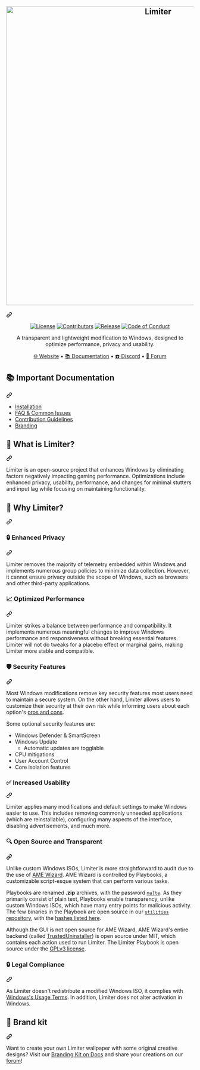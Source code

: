 <div class="Box-sc-g0xbh4-0 cTsUqU js-snippet-clipboard-copy-unpositioned" data-hpc="true"><article class="markdown-body entry-content container-lg" itemprop="text"><div class="markdown-heading" dir="auto"><h1 align="center" tabindex="-1" class="heading-element" dir="auto">
  <a href="http://Limiteros.net" rel="nofollow"><img src="https://camo.githubusercontent.com/65fe94c5f53b6b29ccf92089566c4537637b3fde48971d6d17cbb806a1095c8e/68747470733a2f2f67636f72652e6a7364656c6976722e6e65742f67682f41746c61732d4f532f6272616e64696e67406d61696e2f62616e6e6572732f62616e6e65722d76332e706e67" alt="Limiter" width="800" data-canonical-src="https://gcore.jsdelivr.net/gh/Limiter-OS/branding@main/banners/banner-v3.png" style="max-width: 100%;"></a>
</h1><a id="user-content---" class="anchor" aria-label="Permalink: " href="#--"><svg class="octicon octicon-link" viewBox="0 0 16 16" version="1.1" width="16" height="16" aria-hidden="true"><path d="m7.775 3.275 1.25-1.25a3.5 3.5 0 1 1 4.95 4.95l-2.5 2.5a3.5 3.5 0 0 1-4.95 0 .751.751 0 0 1 .018-1.042.751.751 0 0 1 1.042-.018 1.998 1.998 0 0 0 2.83 0l2.5-2.5a2.002 2.002 0 0 0-2.83-2.83l-1.25 1.25a.751.751 0 0 1-1.042-.018.751.751 0 0 1-.018-1.042Zm-4.69 9.64a1.998 1.998 0 0 0 2.83 0l1.25-1.25a.751.751 0 0 1 1.042.018.751.751 0 0 1 .018 1.042l-1.25 1.25a3.5 3.5 0 1 1-4.95-4.95l2.5-2.5a3.5 3.5 0 0 1 4.95 0 .751.751 0 0 1-.018 1.042.751.751 0 0 1-1.042.018 1.998 1.998 0 0 0-2.83 0l-2.5 2.5a1.998 1.998 0 0 0 0 2.83Z"></path></svg></a></div>
  <p align="center" dir="auto">
    <a href="https://github.com/Limiter-OS/Limiter/blob/main/LICENSE"><img alt="License" src="https://camo.githubusercontent.com/1fa5dd0488f9004c806e1e402a68aaa3a998554fc47f33f4dd6892cc8b39d6ff/68747470733a2f2f696d672e736869656c64732e696f2f6769746875622f6c6963656e73652f61746c61732d6f732f61746c61733f7374796c653d666f722d7468652d6261646765266c6f676f3d67697468756226636f6c6f723d314139314646" data-canonical-src="https://img.shields.io/github/license/Limiter-os/Limiter?style=for-the-badge&amp;logo=github&amp;color=1A91FF" style="max-width: 100%;"></a>
    <a href="https://github.com/Limiter-OS/Limiter/graphs/contributors"><img alt="Contributors" src="https://camo.githubusercontent.com/6978816df61608359f6b251197156577e59be4ec14abdcd7faa7f9ca0011ab12/68747470733a2f2f696d672e736869656c64732e696f2f6769746875622f636f6e7472696275746f72732f61746c61732d6f732f61746c61733f7374796c653d666f722d7468652d626164676526636f6c6f723d314139314646" data-canonical-src="https://img.shields.io/github/contributors/Limiter-os/Limiter?style=for-the-badge&amp;color=1A91FF" style="max-width: 100%;"></a>
    <a href="https://github.com/Limiter-OS/Limiter/releases/latest"><img alt="Release" src="https://camo.githubusercontent.com/47caef8070ea95afe687a303cd937a5f81baeeac88b039829fb748722524420a/68747470733a2f2f696d672e736869656c64732e696f2f6769746875622f72656c656173652f61746c61732d6f732f61746c61733f7374796c653d666f722d7468652d626164676526636f6c6f723d314139314646" data-canonical-src="https://img.shields.io/github/release/Limiter-os/Limiter?style=for-the-badge&amp;color=1A91FF" style="max-width: 100%;"></a>
    <a href="https://github.com/Limiter-OS/.github/blob/main/profile/CODE_OF_CONDUCT.md"><img alt="Code of Conduct" src="https://camo.githubusercontent.com/5e406d046a2de808e1b88802648e3319aa3475e710ff3ba7b4d4ebd63ec1b9fe/68747470733a2f2f696d672e736869656c64732e696f2f62616467652f436f6e7472696275746f72253230436f76656e616e742d322e312d3462616161612e7376673f7374796c653d666f722d7468652d626164676526636f6c6f723d314139314646" data-canonical-src="https://img.shields.io/badge/Contributor%20Covenant-2.1-4baaaa.svg?style=for-the-badge&amp;color=1A91FF" style="max-width: 100%;"></a>
  </p>
<p align="center" dir="auto">A transparent and lightweight modification to Windows, designed to optimize performance, privacy and usability.</p>
<p align="center" dir="auto">
  <a href="[https://Limiteros.net](https://teamlimiter.github.io/Limiterx-lite/)" rel="nofollow">🌐 Website</a>
  •
  <a href="[https://docs.Limiteros.net](https://limiterosblog.blogspot.com/p/limiteros-this-guide-will-walk-you.html)" rel="nofollow">📚 Documentation</a>
  •
  <a href="[https://discord.Limiteros.net](https://discord.gg/7AEg9tUWMM)" rel="nofollow">☎️ Discord</a>
  •
  <a href="https://forum.limiter.net" rel="nofollow">💬 Forum</a>
</p>
<div class="markdown-heading" dir="auto"><h2 tabindex="-1" class="heading-element" dir="auto">📚 <strong>Important Documentation</strong></h2><a id="user-content--important-documentation" class="anchor" aria-label="Permalink: 📚 Important Documentation" href="#-important-documentation"><svg class="octicon octicon-link" viewBox="0 0 16 16" version="1.1" width="16" height="16" aria-hidden="true"><path d="m7.775 3.275 1.25-1.25a3.5 3.5 0 1 1 4.95 4.95l-2.5 2.5a3.5 3.5 0 0 1-4.95 0 .751.751 0 0 1 .018-1.042.751.751 0 0 1 1.042-.018 1.998 1.998 0 0 0 2.83 0l2.5-2.5a2.002 2.002 0 0 0-2.83-2.83l-1.25 1.25a.751.751 0 0 1-1.042-.018.751.751 0 0 1-.018-1.042Zm-4.69 9.64a1.998 1.998 0 0 0 2.83 0l1.25-1.25a.751.751 0 0 1 1.042.018.751.751 0 0 1 .018 1.042l-1.25 1.25a3.5 3.5 0 1 1-4.95-4.95l2.5-2.5a3.5 3.5 0 0 1 4.95 0 .751.751 0 0 1-.018 1.042.751.751 0 0 1-1.042.018 1.998 1.998 0 0 0-2.83 0l-2.5 2.5a1.998 1.998 0 0 0 0 2.83Z"></path></svg></a></div>
<ul dir="auto">
<li><a href="https://docs.Limiteros.net/getting-started/installation/" rel="nofollow">Installation</a></li>
<li><a href="https://docs.Limiteros.net/faq-and-troubleshooting/removed-features/" rel="nofollow">FAQ &amp; Common Issues</a></li>
<li><a href="https://docs.Limiteros.net/contributions/" rel="nofollow">Contribution Guidelines</a></li>
<li><a href="https://docs.Limiteros.net/branding/" rel="nofollow">Branding</a></li>
</ul>
<div class="markdown-heading" dir="auto"><h2 tabindex="-1" class="heading-element" dir="auto">🤔 What is Limiter?</h2><a id="user-content--what-is-Limiter" class="anchor" aria-label="Permalink: 🤔 What is Limiter?" href="#-what-is-Limiter"><svg class="octicon octicon-link" viewBox="0 0 16 16" version="1.1" width="16" height="16" aria-hidden="true"><path d="m7.775 3.275 1.25-1.25a3.5 3.5 0 1 1 4.95 4.95l-2.5 2.5a3.5 3.5 0 0 1-4.95 0 .751.751 0 0 1 .018-1.042.751.751 0 0 1 1.042-.018 1.998 1.998 0 0 0 2.83 0l2.5-2.5a2.002 2.002 0 0 0-2.83-2.83l-1.25 1.25a.751.751 0 0 1-1.042-.018.751.751 0 0 1-.018-1.042Zm-4.69 9.64a1.998 1.998 0 0 0 2.83 0l1.25-1.25a.751.751 0 0 1 1.042.018.751.751 0 0 1 .018 1.042l-1.25 1.25a3.5 3.5 0 1 1-4.95-4.95l2.5-2.5a3.5 3.5 0 0 1 4.95 0 .751.751 0 0 1-.018 1.042.751.751 0 0 1-1.042.018 1.998 1.998 0 0 0-2.83 0l-2.5 2.5a1.998 1.998 0 0 0 0 2.83Z"></path></svg></a></div>
<p dir="auto">Limiter is an open-source project that enhances Windows by eliminating factors negatively impacting gaming performance. Optimizations include enhanced privacy, usability, performance, and changes for minimal stutters and input lag while focusing on maintaining functionality.</p>
<div class="markdown-heading" dir="auto"><h2 tabindex="-1" class="heading-element" dir="auto">👀 Why Limiter?</h2><a id="user-content--why-Limiter" class="anchor" aria-label="Permalink: 👀 Why Limiter?" href="#-why-Limiter"><svg class="octicon octicon-link" viewBox="0 0 16 16" version="1.1" width="16" height="16" aria-hidden="true"><path d="m7.775 3.275 1.25-1.25a3.5 3.5 0 1 1 4.95 4.95l-2.5 2.5a3.5 3.5 0 0 1-4.95 0 .751.751 0 0 1 .018-1.042.751.751 0 0 1 1.042-.018 1.998 1.998 0 0 0 2.83 0l2.5-2.5a2.002 2.002 0 0 0-2.83-2.83l-1.25 1.25a.751.751 0 0 1-1.042-.018.751.751 0 0 1-.018-1.042Zm-4.69 9.64a1.998 1.998 0 0 0 2.83 0l1.25-1.25a.751.751 0 0 1 1.042.018.751.751 0 0 1 .018 1.042l-1.25 1.25a3.5 3.5 0 1 1-4.95-4.95l2.5-2.5a3.5 3.5 0 0 1 4.95 0 .751.751 0 0 1-.018 1.042.751.751 0 0 1-1.042.018 1.998 1.998 0 0 0-2.83 0l-2.5 2.5a1.998 1.998 0 0 0 0 2.83Z"></path></svg></a></div>
<div class="markdown-heading" dir="auto"><h3 tabindex="-1" class="heading-element" dir="auto">🔒 Enhanced Privacy</h3><a id="user-content--enhanced-privacy" class="anchor" aria-label="Permalink: 🔒 Enhanced Privacy" href="#-enhanced-privacy"><svg class="octicon octicon-link" viewBox="0 0 16 16" version="1.1" width="16" height="16" aria-hidden="true"><path d="m7.775 3.275 1.25-1.25a3.5 3.5 0 1 1 4.95 4.95l-2.5 2.5a3.5 3.5 0 0 1-4.95 0 .751.751 0 0 1 .018-1.042.751.751 0 0 1 1.042-.018 1.998 1.998 0 0 0 2.83 0l2.5-2.5a2.002 2.002 0 0 0-2.83-2.83l-1.25 1.25a.751.751 0 0 1-1.042-.018.751.751 0 0 1-.018-1.042Zm-4.69 9.64a1.998 1.998 0 0 0 2.83 0l1.25-1.25a.751.751 0 0 1 1.042.018.751.751 0 0 1 .018 1.042l-1.25 1.25a3.5 3.5 0 1 1-4.95-4.95l2.5-2.5a3.5 3.5 0 0 1 4.95 0 .751.751 0 0 1-.018 1.042.751.751 0 0 1-1.042.018 1.998 1.998 0 0 0-2.83 0l-2.5 2.5a1.998 1.998 0 0 0 0 2.83Z"></path></svg></a></div>
<p dir="auto">Limiter removes the majority of telemetry embedded within Windows and implements numerous group policies to minimize data collection. However, it cannot ensure privacy outside the scope of Windows, such as browsers and other third-party applications.</p>
<div class="markdown-heading" dir="auto"><h3 tabindex="-1" class="heading-element" dir="auto">📈 Optimized Performance</h3><a id="user-content--optimized-performance" class="anchor" aria-label="Permalink: 📈 Optimized Performance" href="#-optimized-performance"><svg class="octicon octicon-link" viewBox="0 0 16 16" version="1.1" width="16" height="16" aria-hidden="true"><path d="m7.775 3.275 1.25-1.25a3.5 3.5 0 1 1 4.95 4.95l-2.5 2.5a3.5 3.5 0 0 1-4.95 0 .751.751 0 0 1 .018-1.042.751.751 0 0 1 1.042-.018 1.998 1.998 0 0 0 2.83 0l2.5-2.5a2.002 2.002 0 0 0-2.83-2.83l-1.25 1.25a.751.751 0 0 1-1.042-.018.751.751 0 0 1-.018-1.042Zm-4.69 9.64a1.998 1.998 0 0 0 2.83 0l1.25-1.25a.751.751 0 0 1 1.042.018.751.751 0 0 1 .018 1.042l-1.25 1.25a3.5 3.5 0 1 1-4.95-4.95l2.5-2.5a3.5 3.5 0 0 1 4.95 0 .751.751 0 0 1-.018 1.042.751.751 0 0 1-1.042.018 1.998 1.998 0 0 0-2.83 0l-2.5 2.5a1.998 1.998 0 0 0 0 2.83Z"></path></svg></a></div>
<p dir="auto">Limiter strikes a balance between performance and compatibility. It implements numerous meaningful changes to improve Windows performance and responsiveness without breaking essential features. Limiter will not do tweaks for a placebo effect or marginal gains, making Limiter more stable and compatible.</p>
<div class="markdown-heading" dir="auto"><h3 tabindex="-1" class="heading-element" dir="auto">🛡️ Security Features</h3><a id="user-content-️-security-features" class="anchor" aria-label="Permalink: 🛡️ Security Features" href="#️-security-features"><svg class="octicon octicon-link" viewBox="0 0 16 16" version="1.1" width="16" height="16" aria-hidden="true"><path d="m7.775 3.275 1.25-1.25a3.5 3.5 0 1 1 4.95 4.95l-2.5 2.5a3.5 3.5 0 0 1-4.95 0 .751.751 0 0 1 .018-1.042.751.751 0 0 1 1.042-.018 1.998 1.998 0 0 0 2.83 0l2.5-2.5a2.002 2.002 0 0 0-2.83-2.83l-1.25 1.25a.751.751 0 0 1-1.042-.018.751.751 0 0 1-.018-1.042Zm-4.69 9.64a1.998 1.998 0 0 0 2.83 0l1.25-1.25a.751.751 0 0 1 1.042.018.751.751 0 0 1 .018 1.042l-1.25 1.25a3.5 3.5 0 1 1-4.95-4.95l2.5-2.5a3.5 3.5 0 0 1 4.95 0 .751.751 0 0 1-.018 1.042.751.751 0 0 1-1.042.018 1.998 1.998 0 0 0-2.83 0l-2.5 2.5a1.998 1.998 0 0 0 0 2.83Z"></path></svg></a></div>
<p dir="auto">Most Windows modifications remove key security features most users need to maintain a secure system. On the other hand, Limiter allows users to customize their security at their own risk while informing users about each option's <a href="https://docs.Limiteros.net/getting-started/post-installation/Limiter-folder/security/" rel="nofollow">pros and cons</a>.</p>
<p dir="auto">Some optional security features are:</p>
<ul dir="auto">
<li>Windows Defender &amp; SmartScreen</li>
<li>Windows Update
<ul dir="auto">
<li>Automatic updates are togglable</li>
</ul>
</li>
<li>CPU mitigations</li>
<li>User Account Control</li>
<li>Core isolation features</li>
</ul>
<div class="markdown-heading" dir="auto"><h3 tabindex="-1" class="heading-element" dir="auto">✅ Increased Usability</h3><a id="user-content--increased-usability" class="anchor" aria-label="Permalink: ✅ Increased Usability" href="#-increased-usability"><svg class="octicon octicon-link" viewBox="0 0 16 16" version="1.1" width="16" height="16" aria-hidden="true"><path d="m7.775 3.275 1.25-1.25a3.5 3.5 0 1 1 4.95 4.95l-2.5 2.5a3.5 3.5 0 0 1-4.95 0 .751.751 0 0 1 .018-1.042.751.751 0 0 1 1.042-.018 1.998 1.998 0 0 0 2.83 0l2.5-2.5a2.002 2.002 0 0 0-2.83-2.83l-1.25 1.25a.751.751 0 0 1-1.042-.018.751.751 0 0 1-.018-1.042Zm-4.69 9.64a1.998 1.998 0 0 0 2.83 0l1.25-1.25a.751.751 0 0 1 1.042.018.751.751 0 0 1 .018 1.042l-1.25 1.25a3.5 3.5 0 1 1-4.95-4.95l2.5-2.5a3.5 3.5 0 0 1 4.95 0 .751.751 0 0 1-.018 1.042.751.751 0 0 1-1.042.018 1.998 1.998 0 0 0-2.83 0l-2.5 2.5a1.998 1.998 0 0 0 0 2.83Z"></path></svg></a></div>
<p dir="auto">Limiter applies many modifications and default settings to make Windows easier to use. This includes removing commonly unneeded applications (which are reinstallable), configuring many aspects of the interface, disabling advertisements, and much more.</p>
<div class="markdown-heading" dir="auto"><h3 tabindex="-1" class="heading-element" dir="auto">🔍 Open Source and Transparent</h3><a id="user-content--open-source-and-transparent" class="anchor" aria-label="Permalink: 🔍 Open Source and Transparent" href="#-open-source-and-transparent"><svg class="octicon octicon-link" viewBox="0 0 16 16" version="1.1" width="16" height="16" aria-hidden="true"><path d="m7.775 3.275 1.25-1.25a3.5 3.5 0 1 1 4.95 4.95l-2.5 2.5a3.5 3.5 0 0 1-4.95 0 .751.751 0 0 1 .018-1.042.751.751 0 0 1 1.042-.018 1.998 1.998 0 0 0 2.83 0l2.5-2.5a2.002 2.002 0 0 0-2.83-2.83l-1.25 1.25a.751.751 0 0 1-1.042-.018.751.751 0 0 1-.018-1.042Zm-4.69 9.64a1.998 1.998 0 0 0 2.83 0l1.25-1.25a.751.751 0 0 1 1.042.018.751.751 0 0 1 .018 1.042l-1.25 1.25a3.5 3.5 0 1 1-4.95-4.95l2.5-2.5a3.5 3.5 0 0 1 4.95 0 .751.751 0 0 1-.018 1.042.751.751 0 0 1-1.042.018 1.998 1.998 0 0 0-2.83 0l-2.5 2.5a1.998 1.998 0 0 0 0 2.83Z"></path></svg></a></div>
<p dir="auto">Unlike custom Windows ISOs, Limiter is more straightforward to audit due to the use of <a href="https://ameliorated.io" rel="nofollow">AME Wizard</a>. AME Wizard is controlled by Playbooks, a customizable script-esque system that can perform various tasks.</p>
<p dir="auto">Playbooks are renamed <strong>.zip</strong> archives, with the password <a href="https://docs.ameliorated.io/developers/getting-started/creation.html" rel="nofollow"><code>malte</code></a>. As they primarily consist of plain text, Playbooks enable transparency, unlike custom Windows ISOs, which have many entry points for malicious activity. The few binaries in the Playbook are open source in our <a href="https://github.com/Limiter-OS/utilities"><code>utilities</code> repository</a>, with the <a href="https://github.com/Limiter-OS/Limiter/blob/main/src/playbook/Executables/LimiterModules/README.md">hashes listed here</a>.</p>
<p dir="auto">Although the GUI is not open source for AME Wizard, AME Wizard's entire backend (called <a href="https://github.com/Ameliorated-LLC/trusted-uninstaller-cli">TrustedUninstaller</a>) is open source under MIT, which contains each action used to run Limiter. The Limiter Playbook is open source under the <a href="https://github.com/Limiter-OS/Limiter/blob/main/LICENSE">GPLv3 license</a>.</p>
<div class="markdown-heading" dir="auto"><h3 tabindex="-1" class="heading-element" dir="auto">🔒 Legal Compliance</h3><a id="user-content--legal-compliance" class="anchor" aria-label="Permalink: 🔒 Legal Compliance" href="#-legal-compliance"><svg class="octicon octicon-link" viewBox="0 0 16 16" version="1.1" width="16" height="16" aria-hidden="true"><path d="m7.775 3.275 1.25-1.25a3.5 3.5 0 1 1 4.95 4.95l-2.5 2.5a3.5 3.5 0 0 1-4.95 0 .751.751 0 0 1 .018-1.042.751.751 0 0 1 1.042-.018 1.998 1.998 0 0 0 2.83 0l2.5-2.5a2.002 2.002 0 0 0-2.83-2.83l-1.25 1.25a.751.751 0 0 1-1.042-.018.751.751 0 0 1-.018-1.042Zm-4.69 9.64a1.998 1.998 0 0 0 2.83 0l1.25-1.25a.751.751 0 0 1 1.042.018.751.751 0 0 1 .018 1.042l-1.25 1.25a3.5 3.5 0 1 1-4.95-4.95l2.5-2.5a3.5 3.5 0 0 1 4.95 0 .751.751 0 0 1-.018 1.042.751.751 0 0 1-1.042.018 1.998 1.998 0 0 0-2.83 0l-2.5 2.5a1.998 1.998 0 0 0 0 2.83Z"></path></svg></a></div>
<p dir="auto">As Limiter doesn't redistribute a modified Windows ISO, it complies with <a href="https://www.microsoft.com/en-us/Useterms/Retail/Windows/10/UseTerms_Retail_Windows_10_English.htm" rel="nofollow">Windows's Usage Terms</a>. In addition, Limiter does not alter activation in Windows.</p>
<div class="markdown-heading" dir="auto"><h2 tabindex="-1" class="heading-element" dir="auto">🎨 Brand kit</h2><a id="user-content--brand-kit" class="anchor" aria-label="Permalink: 🎨 Brand kit" href="#-brand-kit"><svg class="octicon octicon-link" viewBox="0 0 16 16" version="1.1" width="16" height="16" aria-hidden="true"><path d="m7.775 3.275 1.25-1.25a3.5 3.5 0 1 1 4.95 4.95l-2.5 2.5a3.5 3.5 0 0 1-4.95 0 .751.751 0 0 1 .018-1.042.751.751 0 0 1 1.042-.018 1.998 1.998 0 0 0 2.83 0l2.5-2.5a2.002 2.002 0 0 0-2.83-2.83l-1.25 1.25a.751.751 0 0 1-1.042-.018.751.751 0 0 1-.018-1.042Zm-4.69 9.64a1.998 1.998 0 0 0 2.83 0l1.25-1.25a.751.751 0 0 1 1.042.018.751.751 0 0 1 .018 1.042l-1.25 1.25a3.5 3.5 0 1 1-4.95-4.95l2.5-2.5a3.5 3.5 0 0 1 4.95 0 .751.751 0 0 1-.018 1.042.751.751 0 0 1-1.042.018 1.998 1.998 0 0 0-2.83 0l-2.5 2.5a1.998 1.998 0 0 0 0 2.83Z"></path></svg></a></div>
<p dir="auto">Want to create your own Limiter wallpaper with some original creative designs? Visit our <a href="https://docs.Limiteros.net/branding/" rel="nofollow">Branding Kit on Docs</a> and share your creations on our <a href="https://forum.Limiteros.net/t/art-showcase" rel="nofollow">forum</a>!</p>
</article></div>
